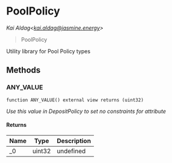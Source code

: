 # PoolPolicy

*Kai Aldag&lt;kai.aldag@jasmine.energy&gt;*

> PoolPolicy

Utility library for Pool Policy types



## Methods

### ANY_VALUE

```solidity
function ANY_VALUE() external view returns (uint32)
```



*Use this value in DepositPolicy to set no constraints for attribute*


#### Returns

| Name | Type | Description |
|---|---|---|
| _0 | uint32 | undefined |




